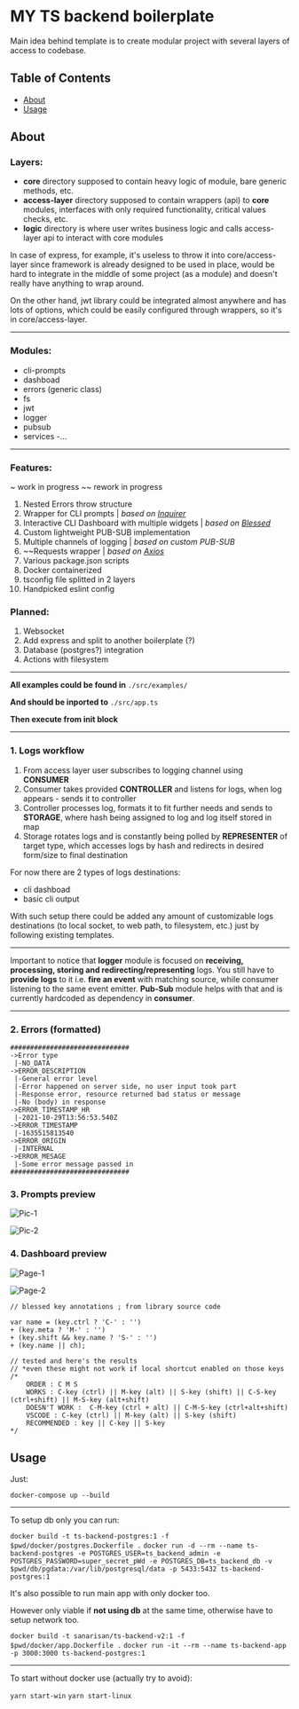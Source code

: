 # MY TS backend boilerplate

Main idea behind template is to create modular project with several layers of access to codebase.

## Table of Contents

- [About](#about)
- [Usage](#usage)

## About <a name = "about"></a>

### Layers:

- **core** directory supposed to contain heavy logic of module, bare generic methods, etc. 
- **access-layer** directory supposed to contain wrappers (api) to **core** modules, interfaces with only required functionality, critical values checks, etc. 
- **logic** directory is where user writes business logic and calls access-layer api to interact with core modules

In case of express, for example, it's useless to throw it into core/access-layer since framework is already designed to be used in place, would be hard to integrate in the middle of some project (as a module) and doesn't really have anything to wrap around.

On the other hand, jwt library could be integrated almost anywhere and has lots of options, which could be easily configured through wrappers, so it's in core/access-layer.

---

### Modules:
- cli-prompts
- dashboad
- errors (generic class)
- fs
- jwt
- logger
- pubsub
- services
-...

---

### Features:

~ work in progress ~~ rework in progress

1. Nested Errors throw structure
2. Wrapper for CLI prompts | _based on [Inquirer](https://www.npmjs.com/package/inquirer)_
3. Interactive CLI Dashboard with multiple widgets  | _based on [Blessed](https://www.npmjs.com/package/blessed)_
4. Custom lightweight PUB-SUB implementation 
5. Multiple channels of logging | _based on custom PUB-SUB_
6. ~~Requests wrapper | _based on [Axios](https://www.npmjs.com/package/axios)_
7. Various package.json scripts
8. Docker containerized
9. tsconfig file splitted in 2 layers
10. Handpicked eslint config

### Planned:

1. Websocket
2. Add express and split to another boilerplate (?)
3. Database (postgres?) integration
4. Actions with filesystem

---

**All examples could be found in** 
`./src/examples/` 

**And should be inported to** 
`./src/app.ts` 

**Then execute from init block**

---

### 1. Logs workflow

1. From access layer user subscribes to logging channel using **CONSUMER**
2. Consumer takes provided **CONTROLLER** and listens for logs, when log appears - sends it to controller
3. Controller processes log, formats it to fit further needs and sends to **STORAGE**, where hash being assigned to log and log itself stored in map
4. Storage rotates logs and is constantly being polled by **REPRESENTER** of target type, which accesses logs by hash and redirects in desired form/size to final destination

For now there are 2 types of logs destinations:
- cli dashboad
- basic cli output

With such setup there could be added any amount of customizable logs destinations (to local socket, to web path, to filesystem, etc.) just by following existing templates.

---

Important to notice that **logger** module is focused on **receiving, processing, storing and redirecting/representing** logs. You still have to **provide logs** to it i.e. **fire an event** with matching source, while consumer listening to the same event emitter. **Pub-Sub** module helps with that and is currently hardcoded as dependency in **consumer**.

---

### 2. Errors (formatted)

```
##############################
->Error type
 |-NO_DATA
->ERROR_DESCRIPTION
 |-General error level
 |-Error happened on server side, no user input took part
 |-Response error, resource returned bad status or message
 |-No (body) in response
->ERROR_TIMESTAMP_HR
 |-2021-10-29T13:56:53.540Z
->ERROR_TIMESTAMP
 |-1635515813540
->ERROR_ORIGIN
 |-INTERNAL
->ERROR_MESAGE
 |-Some error message passed in
##############################
```

### 3. Prompts preview

![Pic-1](https://github.com/SanariSan/ts-boilerplate-v2/blob/master/assets/prompt-1.png?raw=true) 

![Pic-2](https://github.com/SanariSan/ts-boilerplate-v2/blob/master/assets/prompt-2.png?raw=true)

### 4. Dashboard preview

![Page-1](https://github.com/SanariSan/ts-boilerplate-v2/blob/master/assets/cli-1.png?raw=true) 

![Page-2](https://github.com/SanariSan/ts-boilerplate-v2/blob/master/assets/cli-2.png?raw=true)

```
// blessed key annotations ; from library source code

var name = (key.ctrl ? 'C-' : '')
+ (key.meta ? 'M-' : '')
+ (key.shift && key.name ? 'S-' : '')
+ (key.name || ch);

// tested and here's the results
// *even these might not work if local shortcut enabled on those keys
/*
    ORDER : C M S
	WORKS : C-key (ctrl) || M-key (alt) || S-key (shift) || C-S-key (ctrl+shift) || M-S-key (alt+shift)
	DOESN'T WORK :  C-M-key (ctrl + alt) || C-M-S-key (ctrl+alt+shift)
	VSCODE : C-key (ctrl) || M-key (alt) || S-key (shift)
    RECOMMENDED : key || C-key || S-key
*/
```

## Usage <a name = "usage"></a>

Just:

`docker-compose up --build`

---

To setup db only you can run:

`docker build -t ts-backend-postgres:1 -f $pwd/docker/postgres.Dockerfile .`
`docker run -d --rm --name ts-backend-postgres -e POSTGRES_USER=ts_backend_admin -e POSTGRES_PASSWORD=super_secret_pWd -e POSTGRES_DB=ts_backend_db -v $pwd/db/pgdata:/var/lib/postgresql/data -p 5433:5432 ts-backend-postgres:1`

It's also possible to run main app with only docker too. 

However only viable if **not using db** at the same time, otherwise have to setup network too.

`docker build -t sanarisan/ts-backend-v2:1 -f $pwd/docker/app.Dockerfile .`
`docker run -it --rm --name ts-backend-app -p 3000:3000 ts-backend-postgres:1`

---

To start without docker use (actually try to avoid):

`yarn start-win`
`yarn start-linux`